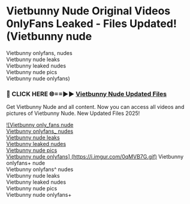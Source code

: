 # Vietbunny Nude Original Videos 0nlyFans Leaked - Files Updated! (Vietbunny nude<br>

Vietbunny onlyfans, nudes<br>
Vietbunny nude leaks<br>
Vietbunny leaked nudes<br>
Vietbunny nude pics<br>
Vietbunny nude onlyfans)

<h3>🔴 CLICK HERE 🌐==►► <a href="https://tinyurl.com/leaks-videos" rel="nofollow">Vietbunny Nude Updated Files</a></h3>

Get Vietbunny Nude and all content. Now you can access all videos and pictures of Vietbunny Nude. New Updated Files 2025!

[![Vietbunny only_fans nude<br>
Vietbunny onlyfans_ nudes<br>
Vietbunny nude leaks<br>
Vietbunny leaked nudes<br>
Vietbunny nude pics<br>
Vietbunny nude onlyfans]
(https://i.imgur.com/0qMVB7G.gif)](https://tinyurl.com/leaks-videos)
Vietbunny onlyfans+ nude<br>
Vietbunny onlyfans^ nudes<br>
Vietbunny nude leaks<br>
Vietbunny leaked nudes<br>
Vietbunny nude pics<br>
Vietbunny nude onlyfans+
